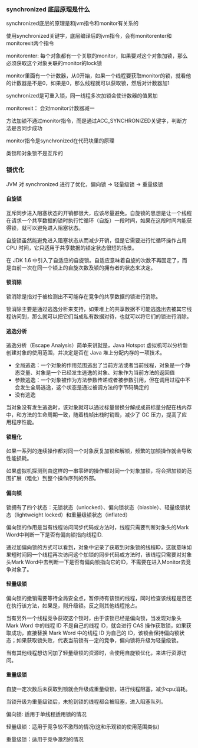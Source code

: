 ### synchronized 底层原理是什么
synchronized底层的原理是和jvm指令和monitor有关系的

使用synchronized关键字，底层编译后的jvm指令，会有monitorenter和monitorexit两个指令

monitorenter:
每个对象都有一个关联的monitor，如果要对这个对象加锁，那么必须获取这个对象关联的monitor的lock锁

monitor里面有一个计数器，从0开始，如果一个线程要获取monitor的锁，就看他的计数器是不是0，如果是0，那么线程就可以获取锁，然后对计数器加1

synchronized是可重入锁，同一线程多次加锁会使计数器的值累加


monitorexit：
会对monitor计数器减一

方法加锁不通过monitor指令，而是通过ACC_SYNCHRONIZED关键字，判断方法是否同步成功

monitor指令是synchronized在代码块里的原理

类锁和对象锁不是互斥的


### 锁优化
JVM 对 synchronized 进行了优化，偏向锁 -> 轻量级锁 -> 重量级锁

#### 自旋锁
互斥同步进入阻塞状态的开销都很大，应该尽量避免。自旋锁的思想是让一个线程在请求一个共享数据的锁时执行忙循环（自旋）一段时间，如果在这段时间内能获得锁，就可以避免进入阻塞状态。

自旋锁虽然能避免进入阻塞状态从而减少开销，但是它需要进行忙循环操作占用 CPU 时间，它只适用于共享数据的锁定状态很短的场景。

在 JDK 1.6 中引入了自适应的自旋锁。自适应意味着自旋的次数不再固定了，而是由前一次在同一个锁上的自旋次数及锁的拥有者的状态来决定。

#### 锁消除
锁消除是指对于被检测出不可能存在竞争的共享数据的锁进行消除。

锁消除主要是通过逃逸分析来支持，如果堆上的共享数据不可能逃逸出去被其它线程访问到，那么就可以把它们当成私有数据对待，也就可以将它们的锁进行消除。

#### 逃逸分析
逃逸分析（Escape Analysis）简单来讲就是，Java Hotspot 虚拟机可以分析新创建对象的使用范围，并决定是否在 Java 堆上分配内存的一项技术。

* 全局逃逸：一个对象的作用范围逃出了当前方法或者当前线程，对象是一个静态变量、对象是一个已经发生逃逸的对象、对象作为当前方法的返回值
* 参数逃逸：一个对象被作为方法参数传递或者被参数引用，但在调用过程中不会发生全局逃逸，这个状态是通过被调方法的字节码确定的
* 没有逃逸

当对象没有发生逃逸时，该对象就可以通过标量替换分解成成员标量分配在栈内存中，和方法的生命周期一致，随着栈帧出栈时销毁，减少了 GC 压力，提高了应用程序性能。

#### 锁粗化
如果一系列的连续操作都对同一个对象反复加锁和解锁，频繁的加锁操作就会导致性能损耗。

如果虚拟机探测到由这样的一串零碎的操作都对同一个对象加锁，将会把加锁的范围扩展（粗化）到整个操作序列的外部。

#### 偏向锁
锁拥有了四个状态：无锁状态（unlocked）、偏向锁状态（biasble）、轻量级锁状态（lightweight locked）和重量级锁状态（inflated）

偏向锁的作用是当有线程访问同步代码或方法时，线程只需要判断对象头的Mark Word中判断一下是否有偏向锁指向线程ID.

通过加偏向锁的方式可以看到，对象中记录了获取到对象锁的线程ID，这就意味如果短时间同一个线程再次访问这个加锁的同步代码或方法时，该线程只需要对对象头Mark Word中去判断一下是否有偏向锁指向它的ID，不需要在进入Monitor去竞争对象了。

#### 轻量级锁
偏向锁的撤销需要等待全局安全点，暂停持有该锁的线程，同时检查该线程是否还在执行该方法，如果是，则升级锁。反之则其他线程抢占。

当有另外一个线程竞争获取这个锁时，由于该锁已经是偏向锁，当发现对象头 Mark Word 中的线程 ID 不是自己的线程 ID，就会进行 CAS 操作获取锁，如果获取成功，直接替换 Mark Word 中的线程 ID 为自己的 ID，该锁会保持偏向锁状态；如果获取锁失败，代表当前锁有一定的竞争，偏向锁将升级为轻量级锁。

当有其他线程想访问加了轻量级锁的资源时，会使用自旋锁优化，来进行资源访问。

#### 重量级锁
自旋一定次数后未获取到锁就会升级成重量级锁，进行线程阻塞，减少cpu消耗。

当锁升级为重量级锁后，未抢到锁的线程都会被阻塞，进入阻塞队列。

偏向锁: 适用于单线程适用锁的情况

轻量级锁：适用于竞争较不激烈的情况(这和乐观锁的使用范围类似)

重量级锁：适用于竞争激烈的情况

